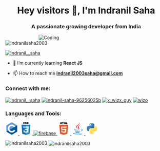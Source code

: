 <h1 align="center">Hey visitors 👋, I'm Indranil Saha</h1>
<h3 align="center">A passionate growing developer from India</h3>
<img align="right" alt="Coding" width="400" style="border-radius: 10 px;" src="https://camo.githubusercontent.com/10b2d4e80487e1d9cd086ce8619e15740a1bd22c6462f6be13df93ee684deb7b/68747470733a2f2f616e616c7974696373696e6469616d61672e636f6d2f77702d636f6e74656e742f75706c6f6164732f323031382f31322f646576656c6f7065722d6472696262626c652e676966"

<p align="left"> <img src="https://komarev.com/ghpvc/?username=indranilsaha2003&label=Profile%20views&color=0e75b6&style=flat" target="_blank" alt="indranilsaha2003" /> </p>

<p align="left"> <a href="https://twitter.com/indranil__saha" target="blank"><img src="https://img.shields.io/twitter/follow/indranil__saha?logo=twitter&style=for-the-badge" alt="indranil__saha" /></a> </p>

- 🌱 I’m currently learning **React JS**

- 📫 How to reach me **indranil2003saha@gmail.com**

<h3 align="left">Connect with me:</h3>
<p align="left">
<a href="https://twitter.com/indranil__saha" target="blank"><img align="center" src="https://raw.githubusercontent.com/rahuldkjain/github-profile-readme-generator/master/src/images/icons/Social/twitter.svg" alt="indranil__saha" height="30" width="40" /></a>
<a href="https://linkedin.com/in/indranil-saha-96256025b" target="blank"><img align="center" src="https://raw.githubusercontent.com/rahuldkjain/github-profile-readme-generator/master/src/images/icons/Social/linked-in-alt.svg" alt="indranil-saha-96256025b" height="30" width="40" /></a>
<a href="https://instagram.com/x_wizx_guy" target="blank"><img align="center" src="https://raw.githubusercontent.com/rahuldkjain/github-profile-readme-generator/master/src/images/icons/Social/instagram.svg" alt="x_wizx_guy" height="30" width="40" /></a>
<a href="https://www.youtube.com/channel/UC1g8qLN2A4xTJw0zZ4obH3Q" target="blank"><img align="center" src="https://raw.githubusercontent.com/rahuldkjain/github-profile-readme-generator/master/src/images/icons/Social/youtube.svg" alt="wizo" height="30" width="40" /></a>
</p>

<h3 align="left">Languages and Tools:</h3>
<p align="left"> <a href="https://www.cprogramming.com/" target="_blank" rel="noreferrer"> <img src="https://raw.githubusercontent.com/devicons/devicon/master/icons/c/c-original.svg" alt="c" width="40" height="40"/> </a> <a href="https://www.w3schools.com/css/" target="_blank" rel="noreferrer"> <img src="https://raw.githubusercontent.com/devicons/devicon/master/icons/css3/css3-original-wordmark.svg" alt="css3" width="40" height="40"/> </a> <a href="https://firebase.google.com/" target="_blank" rel="noreferrer"> <img src="https://www.vectorlogo.zone/logos/firebase/firebase-icon.svg" alt="firebase" width="40" height="40"/> </a> <a href="https://www.w3.org/html/" target="_blank" rel="noreferrer"> <img src="https://raw.githubusercontent.com/devicons/devicon/master/icons/html5/html5-original-wordmark.svg" alt="html5" width="40" height="40"/> </a> <a href="https://www.java.com" target="_blank" rel="noreferrer"> <img src="https://raw.githubusercontent.com/devicons/devicon/master/icons/java/java-original.svg" alt="java" width="40" height="40"/> </a> <a href="https://www.python.org" target="_blank" rel="noreferrer"> <img src="https://raw.githubusercontent.com/devicons/devicon/master/icons/python/python-original.svg" alt="python" width="40" height="40"/> </a> </p>

<p><img align="left" src="https://github-readme-stats.vercel.app/api/top-langs?username=indranilsaha2003&show_icons=true&locale=en&layout=compact" alt="indranilsaha2003" /></p>

<p>&nbsp;<img align="center" src="https://github-readme-stats.vercel.app/api?username=indranilsaha2003&show_icons=true&locale=en" alt="indranilsaha2003" /></p>

